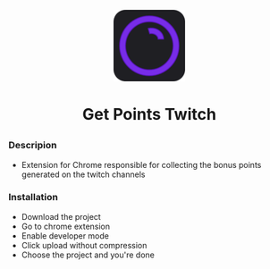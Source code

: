 <p align="center">
  <img width="128" height="128" src="https://github.com/danesi/GetPointsTwitch/blob/master/images/icon128.png">
</p>

# <p align="center"> Get Points Twitch </p>

### Descripion

  - Extension for Chrome responsible for collecting the bonus points generated on the twitch channels
  
### Installation

  - Download the project
  - Go to chrome extension
  - Enable developer mode
  - Click upload without compression
  - Choose the project and you're done
  
